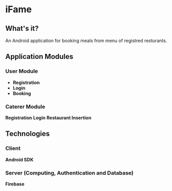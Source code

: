 # iFame

## What's it?
An Android  application for booking meals from  menu of registred resturants.

## Application Modules

### User Module
* **Registration**
* **Login**
* **Booking**

### Caterer Module
**Registration**
**Login**
**Restaurant Insertion**

## Technologies

### Client
**Android SDK**

### Server (Computing, Authentication and Database)
**Firebase**
